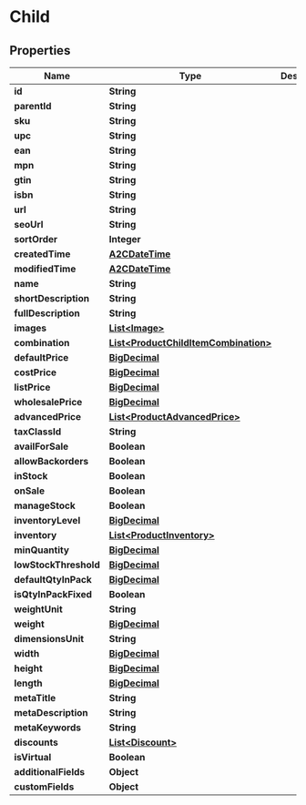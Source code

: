 

# Child

## Properties

Name | Type | Description | Notes
------------ | ------------- | ------------- | -------------
**id** | **String** |  |  [optional]
**parentId** | **String** |  |  [optional]
**sku** | **String** |  |  [optional]
**upc** | **String** |  |  [optional]
**ean** | **String** |  |  [optional]
**mpn** | **String** |  |  [optional]
**gtin** | **String** |  |  [optional]
**isbn** | **String** |  |  [optional]
**url** | **String** |  |  [optional]
**seoUrl** | **String** |  |  [optional]
**sortOrder** | **Integer** |  |  [optional]
**createdTime** | [**A2CDateTime**](A2CDateTime.md) |  |  [optional]
**modifiedTime** | [**A2CDateTime**](A2CDateTime.md) |  |  [optional]
**name** | **String** |  |  [optional]
**shortDescription** | **String** |  |  [optional]
**fullDescription** | **String** |  |  [optional]
**images** | [**List&lt;Image&gt;**](Image.md) |  |  [optional]
**combination** | [**List&lt;ProductChildItemCombination&gt;**](ProductChildItemCombination.md) |  |  [optional]
**defaultPrice** | [**BigDecimal**](BigDecimal.md) |  |  [optional]
**costPrice** | [**BigDecimal**](BigDecimal.md) |  |  [optional]
**listPrice** | [**BigDecimal**](BigDecimal.md) |  |  [optional]
**wholesalePrice** | [**BigDecimal**](BigDecimal.md) |  |  [optional]
**advancedPrice** | [**List&lt;ProductAdvancedPrice&gt;**](ProductAdvancedPrice.md) |  |  [optional]
**taxClassId** | **String** |  |  [optional]
**availForSale** | **Boolean** |  |  [optional]
**allowBackorders** | **Boolean** |  |  [optional]
**inStock** | **Boolean** |  |  [optional]
**onSale** | **Boolean** |  |  [optional]
**manageStock** | **Boolean** |  |  [optional]
**inventoryLevel** | [**BigDecimal**](BigDecimal.md) |  |  [optional]
**inventory** | [**List&lt;ProductInventory&gt;**](ProductInventory.md) |  |  [optional]
**minQuantity** | [**BigDecimal**](BigDecimal.md) |  |  [optional]
**lowStockThreshold** | [**BigDecimal**](BigDecimal.md) |  |  [optional]
**defaultQtyInPack** | [**BigDecimal**](BigDecimal.md) |  |  [optional]
**isQtyInPackFixed** | **Boolean** |  |  [optional]
**weightUnit** | **String** |  |  [optional]
**weight** | [**BigDecimal**](BigDecimal.md) |  |  [optional]
**dimensionsUnit** | **String** |  |  [optional]
**width** | [**BigDecimal**](BigDecimal.md) |  |  [optional]
**height** | [**BigDecimal**](BigDecimal.md) |  |  [optional]
**length** | [**BigDecimal**](BigDecimal.md) |  |  [optional]
**metaTitle** | **String** |  |  [optional]
**metaDescription** | **String** |  |  [optional]
**metaKeywords** | **String** |  |  [optional]
**discounts** | [**List&lt;Discount&gt;**](Discount.md) |  |  [optional]
**isVirtual** | **Boolean** |  |  [optional]
**additionalFields** | **Object** |  |  [optional]
**customFields** | **Object** |  |  [optional]




